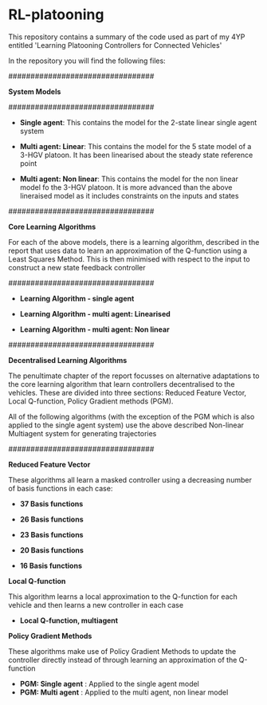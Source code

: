 # RL-platooning
This repository contains a summary of the code used as part of my 4YP entitled 'Learning Platooning Controllers for Connected Vehicles'

In the repository you will find the following files:

#################################

**System Models**

#################################

- **Single agent**: This contains the model for the 2-state linear single agent system

- **Multi agent: Linear**: This contains the model for the 5 state model of a 3-HGV platoon. It has been linearised about the steady state reference point

- **Multi agent: Non linear**: This contains the model for the non linear model fo the 3-HGV platoon. It is more advanced than the above lineraised model as it includes constraints on the inputs and states

#################################

**Core Learning Algorithms**

For each of the above models, there is a learning algorithm, described in the report that uses data to learn an approximation of the Q-function using a Least Squares Method. This is then minimised with respect to the input to construct a new state feedback controller

#################################

- **Learning Algorithm - single agent**

- **Learning Algorithm - multi agent: Linearised**

- **Learning Algorithm - multi agent: Non linear**

#################################

**Decentralised Learning Algorithms**

The penultimate chapter of the report focusses on alternative adaptations to the core learning algorithm that learn controllers decentralised to the vehicles. These are divided into three sections: Reduced Feature Vector, Local Q-function, Policy Gradient methods (PGM).

All of the following algorithms (with the exception of the PGM which is also applied to the single agent system) use the above described Non-linear Multiagent system for generating trajectories

#################################

**Reduced Feature Vector**

These algorithms all learn a masked controller using a decreasing number of basis functions in each case:

- **37 Basis functions**

- **26 Basis functions**

- **23 Basis functions**

- **20 Basis functions**

- **16 Basis functions**



**Local Q-function**

This algorithm learns a local approximation to the Q-function for each vehicle and then learns a new controller in each case

- **Local Q-function, multiagent**


**Policy Gradient Methods**

These algorithms make use of Policy Gradient Methods to update the controller directly instead of through learning an approximation of the Q-function

- **PGM: Single agent** : Applied to the single agent model
- **PGM: Multi agent** : Applied to the multi agent, non linear model







